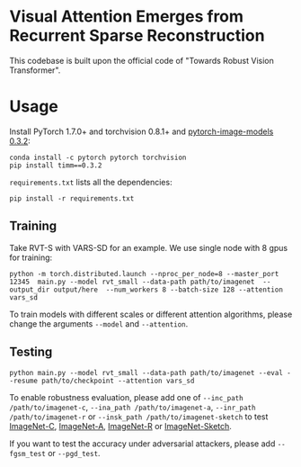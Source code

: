 # Visual Attention Emerges from Recurrent Sparse Reconstruction

This codebase is built upon the official code of "Towards Robust Vision Transformer".

# Usage

Install PyTorch 1.7.0+ and torchvision 0.8.1+ and [pytorch-image-models 0.3.2](https://github.com/rwightman/pytorch-image-models):

```
conda install -c pytorch pytorch torchvision
pip install timm==0.3.2
```
`requirements.txt` lists all the dependencies:
```
pip install -r requirements.txt
```

## Training

Take RVT-S with VARS-SD for an example. We use single node with 8 gpus for training:

```
python -m torch.distributed.launch --nproc_per_node=8 --master_port 12345  main.py --model rvt_small --data-path path/to/imagenet  --output_dir output/here  --num_workers 8 --batch-size 128 --attention vars_sd
```

To train models with different scales or different attention algorithms, please change the arguments `--model` and `--attention`. 

## Testing

```
python main.py --model rvt_small --data-path path/to/imagenet --eval --resume path/to/checkpoint --attention vars_sd
```

To enable robustness evaluation, please add one of `--inc_path /path/to/imagenet-c`, `--ina_path /path/to/imagenet-a`, `--inr_path /path/to/imagenet-r` or `--insk_path /path/to/imagenet-sketch` to test [ImageNet-C](https://github.com/hendrycks/robustness), [ImageNet-A](https://github.com/hendrycks/natural-adv-examples), [ImageNet-R](https://github.com/hendrycks/imagenet-r) or [ImageNet-Sketch](https://github.com/HaohanWang/ImageNet-Sketch).

If you want to test the accuracy under adversarial attackers, please add `--fgsm_test` or `--pgd_test`.


